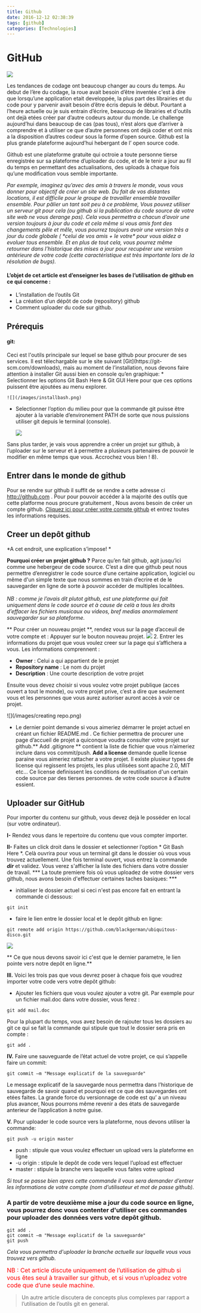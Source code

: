 ```yaml
---
title: Github
date: 2016-12-12 02:38:39
tags: [github]
categories: [Technologies]
---
```

# GitHub


![](/images/illustrating.png)
<p>Les tendances de codage ont beaucoup changer au cours du temps. Au debut de l’ère du codage, la roue avait besoin d’être inventée c'est à dire que lorsqu’une application etait developpée, la plus part des librairies et du code pour y parvenir avait besoin d’être écris depuis le début. Pourtant a l’heure actuelle ou je suis entrain d’écrire, beaucoup de librairies et d'outils ont dejà etées créer par d’autre codeurs autour du monde. Le challenge aujourd’hui dans beaucoup de cas (pas tous), n’est alors que d’arriver à comprendre et à utiliser ce que d’autre personnes ont dejà coder et ont mis a la disposition d’autres codeur sous la forme d’open source. Github est la plus grande plateforme aujourd’hui hebergant de l’ open source code.</p>

<p>
Github est une plateforme gratuite qui octroie a toute personne tierse enregistrée sur sa plateforme d’uploader du code, et de le tenir a jour au fil du temps en permettant des actualisations, des uploads à chaque fois qu’une modification vous semble importante.
</p>

<p><i>Par exemple, imaginez qu’avec des amis à travers le monde, vous vous donner pour objectif de créer un site web. Du fait de vos distantes locations, il est difficile pour le groupe de travailler ensemble travailler ensemble. Pour pâlier un  tant soit peu à ce problème, Vous pouvez utiliser un serveur git pour cela (ou github si la publication du code source de votre site web ne vous derange pas). Cela vous permettra a chacun d’avoir une version toujours à jour du code et cela même si vous amis font des changements pêle et mêle, vous pourrez toujours avoir une version très a jour du code globale ( *celui de vos amis + le votre* pour vous aidez a evoluer tous ensemble. Et en plus de tout cela, vous pourrez même retourner dans l’historique des mises a jour pour recupérer une version antérieure de votre code (cette caractéristique est très importante lors de la résolution de bugs).</i></p>

 
#### L’objet de cet article est d’enseigner les bases de l’utilisation de github en ce qui concerne :
* L’installation de l’outils Git
* La création d’un dépôt de code (repository) github 
* Comment uploader du code sur github.



## Prérequis
 
  <h4>git:</h4>
     Ceci est l'outils principale sur lequel se base github pour procurer de ses services. Il est télechargable sur le site suivant [Git](https://git-scm.com/downloads), mais au moment de l’installation, nous devons faire attention à installer Git aussi bien en console qu’en graphique: 
* Selectionner les options Git Bash Here & Git GUI Here pour que ces options puissent être ajoutées au menu explorer.
    
    ![](/images/installbash.png)

* Selectionner l’option du milieu pour que la commande git puisse être ajouter à la variable d’environement PATH de sorte que nous puissions utiliser git depuis le terminal (console).
    
    ![](/images/installbash2.png)

<p>Sans plus tarder, je vais vous apprendre a créer un projet sur github, à l’uploader sur le serveur et à permettre a plusieurs partenaires de pouvoir le modifier en même temps que vous. Accrochez vous bien ! 8).</p>

## Entrer dans le monde de github

Pour se rendre sur github il suffit de se rendre a cette adresse ci http://github.com . Pour pour pouvoir accéder à la majorité des outils que cette platforme nous procure gratuitement , Nous avons besoin de créer un compte github. [Cliquez ici pour créer votre compte github](https://github.com/join?source=header-home) et entrez toutes les informations requises.
 

## Creer un depôt github

*A cet endroit, une explication s’impose! *

**Pourquoi créer un projet github ?**
Parce qu’en fait github, agit jusqu’ici comme une hebergeur de code source. C’est a dire que github peut nous permettre d’enregistrer le code source d’une certaine application, logiciel ou même d'un simple texte que nous sommes en train d’ecrire et de le sauvegarder en ligne de sorte à pouvoir accéder de multiples localitées. <br/> <br/> 
*NB : comme je l’avais dit plutot github, est une plateforme qui fait uniquement dans le code source et à cause de celà a tous les droits d’effacer les fichiers musicaux ou videos, bref medias anormalement sauvegarder sur sa plateforme.*

** Pour créer un nouveau projet **, rendez vous sur la page d’acceuil de votre compte et :
Appuyer sur le bouton nouveau projet.
    ![](/images/createrepo.png)
2. Entrer les informations du projet que vous voulez creer sur la page qui s’affichera a vous. Les informations comprennent :
* **Owner** : Celui a qui appartient de le projet
* **Repository name** :  Le nom du projet
* **Description** : Une courte description de votre projet

Ensuite vous devez choisir si vous voulez votre projet publique (acces ouvert a tout le monde), ou votre projet prive, c’est a dire que seulement vous et les personnes que vous aurez autoriser auront accès à voir ce projet.

![](/images/creating repo.png)
    
+ Le dernier point demande si vous aimeriez démarrer le projet actuel en créant un fichier README.md . Ce fichier permettra de procurer une page d’accueil de projet a quiconque voudra consulter votre projet sur github.** Add .gitignore ** contient la liste de fichier que vous n’aimeriez inclure dans vos commit/push. **Add a license** demande quelle license paraine vous aimeriez rattacher a votre projet. Il existe plusieur types de license qui regissent les projets, les plus utilisées sont apache 2.0, MIT etc... Ce license definissent les conditions de reutilisation d'un certain code source par des tierses personnes. de votre code source à d’autre essient.


## Uploader sur GitHub

Pour importer du contenu sur github, vous devez dejà le posséder en local (sur votre ordinateur). 

**I-** Rendez vous dans le repertoire du contenu que vous compter importer.

**II-** Faites un click droit dans le dossier et selectionner l’option * Git Bash Here *. Celà ouvrira pour vous un terminal git dans le dossier où vous vous trouvez actuellement.
Une fois terminal ouvert, vous entrez la commande ***dir*** et validez. Vous verez s'afficher la liste des fichiers dans votre dossier de travail.
 *** La toute premiere fois où vous uploadez de votre dossier vers github, nous avons besoin d'effectuer certaines taches basiques: ***

 * initialiser le dossier actuel si ceci n'est pas encore fait en entrant la commande ci dessous: 

```
git init
```
 
 * faire le lien entre le dossier local et le depôt github en ligne:

```
git remote add origin https://github.com/blackgerman/ubiquitous-disco.git
```
 
![](/images/firstcreatedrepo.png)

** Ce que nous devons savoir ici c'est que le dernier parametre, le lien pointe vers notre depôt en ligne.**

**III.** Voici les trois pas que vous devrez poser à chaque fois que voudrez importer votre code vers votre depôt github:

* Ajouter les fichiers que vous voulez ajouter a votre git. Par exemple pour un fichier mail.doc dans votre dossier, vous ferez : 

```
git add mail.doc
```

Pour la plupart du temps, vous avez besoin de rajouter tous les dossiers au git ce qui se fait la commande qui stipule que tout le dossier sera pris en compte :


```
git add .
```

**IV.** Faire une sauveguarde de l’état actuel de votre projet, ce qui s’appelle faire un commit:


```
git commit –m "Message explicatif de la sauveguarde"
```


Le message explicatif de la sauvegarde nous permettra dans l’historique de sauvegarde de savoir quand et pourquoi est ce que des sauvegardes ont etées faites. La grande force du versionnage de code est qu’ a un niveau plus avancer, Nous pourrons même revenir a des états de sauvegarde anterieur de l’application à notre guise.

**V.** Pour uploader le code source vers la plateforme, nous devons utiliser la commande:

```
git push -u origin master
```

* push : stipule que vous voulez effectuer un upload vers la plateforme en ligne
* -u origin : stipule le depôt de code vers lequel l’upload est effectuer
* master :  stipule la branche vers laquelle vous faites votre upload


*Si tout se passe bien apres cette commande il vous sera demander d’entrer les informations de votre compte (nom d’utilisateur et mot de passe github).*



### A partir de votre deuxième mise a jour du code source en ligne, vous pourrez donc vous contenter d'utiliser ces commandes pour uploader des données vers votre depôt github.


```
git add .
git commit –m "Message explicatif de la sauveguarde"
git push 
```
    
*Cela vous permettra d'uploader la branche actuelle sur laquelle vous vous trouvez vers github.*
    
<span style="color:red;font-size:16px;"> NB : Cet article discute uniquement de l’utilisation de github si vous êtes seul à travailler sur github, et si vous n’uploadez votre code que d’une seule machine.  </span>

> Un autre article discutera de concepts plus complexes par rapport a l’utilisation de l’outils git en general.
